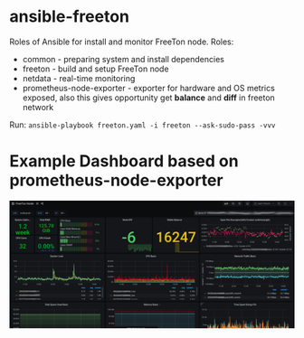 # ansible-freeton

Roles of Ansible for install and monitor FreeTon node.
Roles:

- common - preparing system and install dependencies
- freeton - build and setup FreeTon node
- netdata - real-time monitoring
- prometheus-node-exporter - exporter for hardware and OS metrics exposed, also this gives opportunity get **balance** and **diff** in freeton network

Run: `ansible-playbook freeton.yaml -i freeton --ask-sudo-pass -vvv`

# Example Dashboard based on prometheus-node-exporter

![Alt text](FreeTon.png?raw=true "Title")
